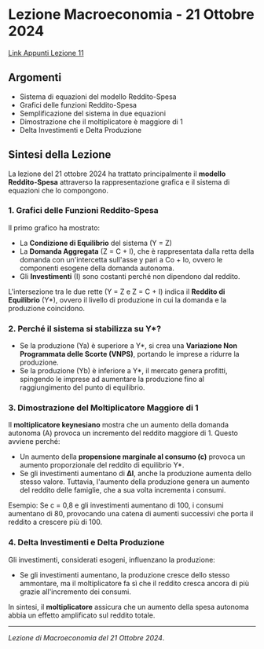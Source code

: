 # Lezione Macroeconomia - 21 Ottobre 2024
[Link Appunti Lezione 11](https://github.com/dabi-rac/University/blob/main/1°%20Semestre/Macro/Lezione11%20Macro%2021.10.2024/Lezione%20Macroeconomia%2021%20ottobre%202024.pdf)





## Argomenti
- Sistema di equazioni del modello Reddito-Spesa
- Grafici delle funzioni Reddito-Spesa
- Semplificazione del sistema in due equazioni
- Dimostrazione che il moltiplicatore è maggiore di 1
- Delta Investimenti e Delta Produzione

## Sintesi della Lezione

La lezione del 21 ottobre 2024 ha trattato principalmente il **modello Reddito-Spesa** attraverso la rappresentazione grafica e il sistema di equazioni che lo compongono.

### 1. Grafici delle Funzioni Reddito-Spesa
Il primo grafico ha mostrato:
- La **Condizione di Equilibrio** del sistema (Y = Z)
- La **Domanda Aggregata** (Z = C + I), che è rappresentata dalla retta della domanda con un'intercetta sull'asse y pari a Co + Io, ovvero le componenti esogene della domanda autonoma.
- Gli **Investimenti** (I) sono costanti perché non dipendono dal reddito.

L'intersezione tra le due rette (Y = Z e Z = C + I) indica il **Reddito di Equilibrio** (Y*), ovvero il livello di produzione in cui la domanda e la produzione coincidono.

### 2. Perché il sistema si stabilizza su Y*?
- Se la produzione (Ya) è superiore a Y*, si crea una **Variazione Non Programmata delle Scorte (VNPS)**, portando le imprese a ridurre la produzione.
- Se la produzione (Yb) è inferiore a Y*, il mercato genera profitti, spingendo le imprese ad aumentare la produzione fino al raggiungimento del punto di equilibrio.

### 3. Dimostrazione del Moltiplicatore Maggiore di 1
Il **moltiplicatore keynesiano** mostra che un aumento della domanda autonoma (A) provoca un incremento del reddito maggiore di 1. Questo avviene perché:
- Un aumento della **propensione marginale al consumo (c)** provoca un aumento proporzionale del reddito di equilibrio Y*.
- Se gli investimenti aumentano di **ΔI**, anche la produzione aumenta dello stesso valore. Tuttavia, l'aumento della produzione genera un aumento del reddito delle famiglie, che a sua volta incrementa i consumi.

Esempio: Se c = 0,8 e gli investimenti aumentano di 100, i consumi aumentano di 80, provocando una catena di aumenti successivi che porta il reddito a crescere più di 100.

### 4. Delta Investimenti e Delta Produzione
Gli investimenti, considerati esogeni, influenzano la produzione:
- Se gli investimenti aumentano, la produzione cresce dello stesso ammontare, ma il moltiplicatore fa sì che il reddito cresca ancora di più grazie all'incremento dei consumi.

In sintesi, il **moltiplicatore** assicura che un aumento della spesa autonoma abbia un effetto amplificato sul reddito totale.

---

*Lezione di Macroeconomia del 21 Ottobre 2024*.

